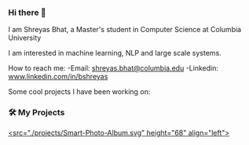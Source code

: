 ### Hi there 👋

I am Shreyas Bhat, a Master's student in Computer Science at Columbia University

I am interested in machine learning, NLP and large scale systems.

How to reach me:
   -Email: shreyas.bhat@columbia.edu
   -Linkedin: www.linkedin.com/in/bshreyas

Some cool projects I have been working on:
  ### 🛠️ My Projects
<a href="(https://github.com/Sbhat92/Smart-Photo-Album)" target="_blank"> <src="./projects/Smart-Photo-Album.svg" height="68" align="left"> </a>

   
<!--
**Sbhat92/Sbhat92** is a ✨ _special_ ✨ repository because its `README.md` (this file) appears on your GitHub profile.

Here are some ideas to get you started:

- 🔭 I’m currently working on ...
- 🌱 I’m currently learning ...
- 👯 I’m looking to collaborate on ...
- 🤔 I’m looking for help with ...
- 💬 Ask me about ...
- 📫 How to reach me: ...
- 😄 Pronouns: ...
- ⚡ Fun fact: ...
-->
